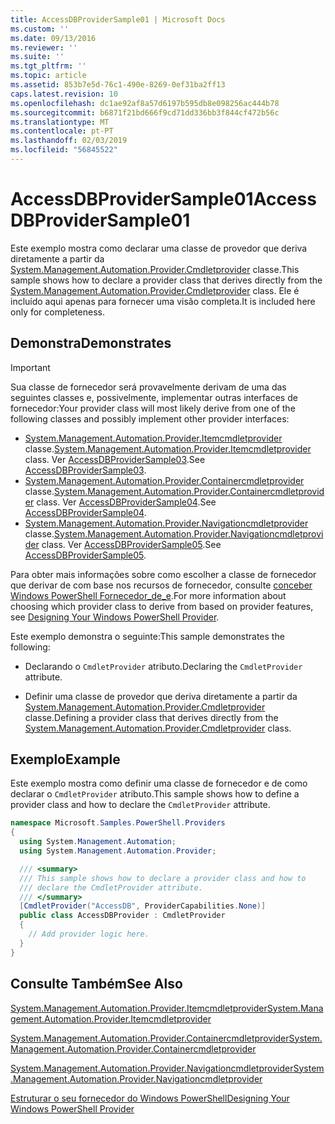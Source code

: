 ```yaml
---
title: AccessDBProviderSample01 | Microsoft Docs
ms.custom: ''
ms.date: 09/13/2016
ms.reviewer: ''
ms.suite: ''
ms.tgt_pltfrm: ''
ms.topic: article
ms.assetid: 853b7e5d-76c1-490e-8269-0ef31ba2ff13
caps.latest.revision: 10
ms.openlocfilehash: dc1ae92af8a57d6197b595db8e098256ac444b78
ms.sourcegitcommit: b6871f21bd666f9cd71dd336bb3f844cf472b56c
ms.translationtype: MT
ms.contentlocale: pt-PT
ms.lasthandoff: 02/03/2019
ms.locfileid: "56845522"
---
```

# <a name="accessdbprovidersample01"></a><span data-ttu-id="b42e4-102">AccessDBProviderSample01</span><span class="sxs-lookup"><span data-stu-id="b42e4-102">AccessDBProviderSample01</span></span>

<span data-ttu-id="b42e4-103">Este exemplo mostra como declarar uma classe de provedor que deriva diretamente a partir da [System.Management.Automation.Provider.Cmdletprovider](/dotnet/api/System.Management.Automation.Provider.CmdletProvider) classe.</span><span class="sxs-lookup"><span data-stu-id="b42e4-103">This sample shows how to declare a provider class that derives directly from the [System.Management.Automation.Provider.Cmdletprovider](/dotnet/api/System.Management.Automation.Provider.CmdletProvider) class.</span></span> <span data-ttu-id="b42e4-104">Ele é incluído aqui apenas para fornecer uma visão completa.</span><span class="sxs-lookup"><span data-stu-id="b42e4-104">It is included here only for completeness.</span></span>

## <a name="demonstrates"></a><span data-ttu-id="b42e4-105">Demonstra</span><span class="sxs-lookup"><span data-stu-id="b42e4-105">Demonstrates</span></span>

> [!IMPORTANT]
> <span data-ttu-id="b42e4-106">Sua classe de fornecedor será provavelmente derivam de uma das seguintes classes e, possivelmente, implementar outras interfaces de fornecedor:</span><span class="sxs-lookup"><span data-stu-id="b42e4-106">Your provider class will most likely derive from one of the following classes and possibly implement other provider interfaces:</span></span>
>
> -   <span data-ttu-id="b42e4-107">[System.Management.Automation.Provider.Itemcmdletprovider](/dotnet/api/System.Management.Automation.Provider.ItemCmdletProvider) classe.</span><span class="sxs-lookup"><span data-stu-id="b42e4-107">[System.Management.Automation.Provider.Itemcmdletprovider](/dotnet/api/System.Management.Automation.Provider.ItemCmdletProvider) class.</span></span> <span data-ttu-id="b42e4-108">Ver [AccessDBProviderSample03](./accessdbprovidersample03.md).</span><span class="sxs-lookup"><span data-stu-id="b42e4-108">See [AccessDBProviderSample03](./accessdbprovidersample03.md).</span></span>
> -   <span data-ttu-id="b42e4-109">[System.Management.Automation.Provider.Containercmdletprovider](/dotnet/api/System.Management.Automation.Provider.ContainerCmdletProvider) classe.</span><span class="sxs-lookup"><span data-stu-id="b42e4-109">[System.Management.Automation.Provider.Containercmdletprovider](/dotnet/api/System.Management.Automation.Provider.ContainerCmdletProvider) class.</span></span> <span data-ttu-id="b42e4-110">Ver [AccessDBProviderSample04](./accessdbprovidersample04.md).</span><span class="sxs-lookup"><span data-stu-id="b42e4-110">See [AccessDBProviderSample04](./accessdbprovidersample04.md).</span></span>
> -   <span data-ttu-id="b42e4-111">[System.Management.Automation.Provider.Navigationcmdletprovider](/dotnet/api/System.Management.Automation.Provider.NavigationCmdletProvider) classe.</span><span class="sxs-lookup"><span data-stu-id="b42e4-111">[System.Management.Automation.Provider.Navigationcmdletprovider](/dotnet/api/System.Management.Automation.Provider.NavigationCmdletProvider) class.</span></span> <span data-ttu-id="b42e4-112">Ver [AccessDBProviderSample05](./accessdbprovidersample05.md).</span><span class="sxs-lookup"><span data-stu-id="b42e4-112">See [AccessDBProviderSample05](./accessdbprovidersample05.md).</span></span>
>
> <span data-ttu-id="b42e4-113">Para obter mais informações sobre como escolher a classe de fornecedor que derivar de com base nos recursos de fornecedor, consulte [conceber Windows PowerShell Fornecedor_de_e](./provider-types.md).</span><span class="sxs-lookup"><span data-stu-id="b42e4-113">For more information about choosing which provider class to derive from based on provider features, see [Designing Your Windows PowerShell Provider](./provider-types.md).</span></span>

<span data-ttu-id="b42e4-114">Este exemplo demonstra o seguinte:</span><span class="sxs-lookup"><span data-stu-id="b42e4-114">This sample demonstrates the following:</span></span>

- <span data-ttu-id="b42e4-115">Declarando o `CmdletProvider` atributo.</span><span class="sxs-lookup"><span data-stu-id="b42e4-115">Declaring the `CmdletProvider` attribute.</span></span>

- <span data-ttu-id="b42e4-116">Definir uma classe de provedor que deriva diretamente a partir da [System.Management.Automation.Provider.Cmdletprovider](/dotnet/api/System.Management.Automation.Provider.CmdletProvider) classe.</span><span class="sxs-lookup"><span data-stu-id="b42e4-116">Defining a provider class that derives directly from the [System.Management.Automation.Provider.Cmdletprovider](/dotnet/api/System.Management.Automation.Provider.CmdletProvider) class.</span></span>

## <a name="example"></a><span data-ttu-id="b42e4-117">Exemplo</span><span class="sxs-lookup"><span data-stu-id="b42e4-117">Example</span></span>

<span data-ttu-id="b42e4-118">Este exemplo mostra como definir uma classe de fornecedor e de como declarar o `CmdletProvider` atributo.</span><span class="sxs-lookup"><span data-stu-id="b42e4-118">This sample shows how to define a provider class and how to declare the `CmdletProvider` attribute.</span></span>

```csharp
namespace Microsoft.Samples.PowerShell.Providers
{
  using System.Management.Automation;
  using System.Management.Automation.Provider;

  /// <summary>
  /// This sample shows how to declare a provider class and how to
  /// declare the CmdletProvider attribute.
  /// </summary>
  [CmdletProvider("AccessDB", ProviderCapabilities.None)]
  public class AccessDBProvider : CmdletProvider
  {
    // Add provider logic here.
  }
}
```

## <a name="see-also"></a><span data-ttu-id="b42e4-119">Consulte Também</span><span class="sxs-lookup"><span data-stu-id="b42e4-119">See Also</span></span>

[<span data-ttu-id="b42e4-120">System.Management.Automation.Provider.Itemcmdletprovider</span><span class="sxs-lookup"><span data-stu-id="b42e4-120">System.Management.Automation.Provider.Itemcmdletprovider</span></span>](/dotnet/api/System.Management.Automation.Provider.ItemCmdletProvider)

[<span data-ttu-id="b42e4-121">System.Management.Automation.Provider.Containercmdletprovider</span><span class="sxs-lookup"><span data-stu-id="b42e4-121">System.Management.Automation.Provider.Containercmdletprovider</span></span>](/dotnet/api/System.Management.Automation.Provider.ContainerCmdletProvider)

[<span data-ttu-id="b42e4-122">System.Management.Automation.Provider.Navigationcmdletprovider</span><span class="sxs-lookup"><span data-stu-id="b42e4-122">System.Management.Automation.Provider.Navigationcmdletprovider</span></span>](/dotnet/api/System.Management.Automation.Provider.NavigationCmdletProvider)

[<span data-ttu-id="b42e4-123">Estruturar o seu fornecedor do Windows PowerShell</span><span class="sxs-lookup"><span data-stu-id="b42e4-123">Designing Your Windows PowerShell Provider</span></span>](./provider-types.md)
